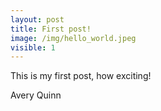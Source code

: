 ```yaml
---
layout: post
title: First post!
image: /img/hello_world.jpeg
visible: 1
---
```


This is my first post, how exciting!

Avery Quinn
